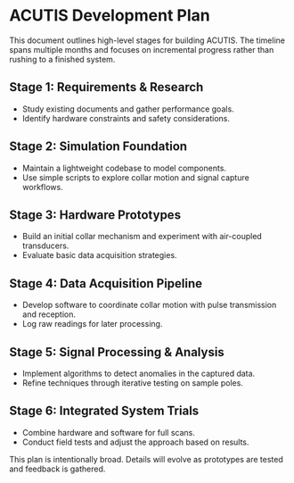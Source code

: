 # ACUTIS Development Plan

This document outlines high-level stages for building ACUTIS. The timeline spans multiple months and focuses on incremental progress rather than rushing to a finished system.

## Stage 1: Requirements & Research
- Study existing documents and gather performance goals.
- Identify hardware constraints and safety considerations.

## Stage 2: Simulation Foundation
- Maintain a lightweight codebase to model components.
- Use simple scripts to explore collar motion and signal capture workflows.

## Stage 3: Hardware Prototypes
- Build an initial collar mechanism and experiment with air-coupled transducers.
- Evaluate basic data acquisition strategies.

## Stage 4: Data Acquisition Pipeline
- Develop software to coordinate collar motion with pulse transmission and reception.
- Log raw readings for later processing.

## Stage 5: Signal Processing & Analysis
- Implement algorithms to detect anomalies in the captured data.
- Refine techniques through iterative testing on sample poles.

## Stage 6: Integrated System Trials
- Combine hardware and software for full scans.
- Conduct field tests and adjust the approach based on results.

This plan is intentionally broad. Details will evolve as prototypes are tested and feedback is gathered.
